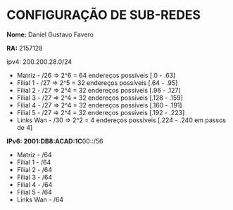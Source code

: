 # CONFIGURAÇÃO DE SUB-REDES

**Nome:** Daniel Gustavo Favero

**RA:** 2157128

ipv4: 200.200.28.0/24

- Matriz - /26 => 2^6 = 64 endereços possíveis [.0 - .63]
- Filial 1 - /27 => 2^5 = 32 endereços possíveis [.64 - .95]
- Filial 2 - /27 => 2^4 = 32 endereços possíveis [.96 - .127]
- Filial 3 - /27 => 2^4 = 32 endereços possíveis [.128 - .159]
- Filial 4 - /27 => 2^4 = 32 endereços possíveis [.160 - .191]
- Filial 5 - /27 => 2^4 = 32 endereços possíveis [.192 - .223]
- Links Wan - /30 => 2^2 = 4 endereços possíveis [.224 - .240 em passos de 4]

**IPv6: 2001:DB8:ACAD:1C**00::/56

- Matriz - /64 
- Filial 1 - /64
- Filial 2 - /64
- Filial 3 - /64
- Filial 4 - /64
- Filial 5 - /64
- Links Wan - /64